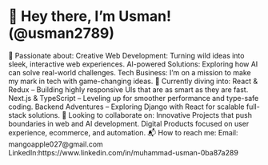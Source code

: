 <h1>👋 Hey there, I’m Usman! (@usman2789)</h1>
🚀 Passionate about:
Creative Web Development: Turning wild ideas into sleek, interactive web experiences.
AI-powered Solutions: Exploring how AI can solve real-world challenges.
Tech Business: I’m on a mission to make my mark in tech with game-changing ideas.
🌱 Currently diving into:
React & Redux – Building highly responsive UIs that are as smart as they are fast.
Next.js & TypeScript – Leveling up for smoother performance and type-safe coding.
Backend Adventures – Exploring Django with React for scalable full-stack solutions.
💬 Looking to collaborate on:
Innovative Projects that push boundaries in web and AI development.
Digital Products focused on user experience, ecommerce, and automation.
📬 How to reach me:
Email: mangoapple027@gmail.com
LinkedIn:https://www.linkedin.com/in/muhammad-usman-0ba87a289

